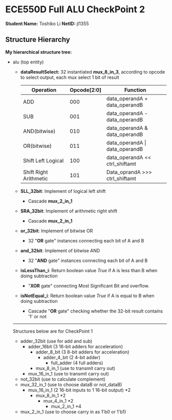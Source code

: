 # ECE550D Full ALU CheckPoint 2
**Student Name:** Toshiko Li
**NetID:** jl1355

## Structure Hierarchy

**My hierarchical structure tree:**

- alu  (top entity)
  
  - **dataResultSelect:** 32 instantiated **mux_8_in_3**, according to opcode to select output, each mux select 1 bit of result
  
    | Operation              | Opcode[2:0] | Function                       |
    | ---------------------- | ----------- | ------------------------------ |
    | ADD                    | 000         | data_operandA + data_operandB  |
    | SUB                    | 001         | data_operandA - data_operandB  |
    | AND(bitwise)           | 010         | data_operandA & data_operandB  |
    | OR(bitwise)            | 011         | data_operandA \| data_operandB |
    | Shift Left Logical     | 100         | data_operandA << ctrl_shiftamt |
    | Shift Right Arithmetic | 101         | Data_oprandA >>> ctrl_shiftamt |
  
  - **SLL_32bit**: Implement of logical left shift
  
    - Cascade **mux_2_in_1**
  
  - **SRA_32bit**: Implement of arithmetic right shift
  
    - Cascade **mux_2_in_1**
  
  - **or_32bit**: Implement of bitwise OR
  
    - 32 "**OR** gate" instances connecting each bit of A and B
  
  - **and_32bit**: Implement  of bitwise AND
  
    - 32 "**AND** gate" instances connecting each bit of A and B
  
  - **isLessThan_i**: Return boolean value *True* if A is less than B when doing subtraction 
  
    - "**XOR** gate" connecting Most Significant Bit and overflow.
  
  - **isNotEqual_i**: Return boolean value *True* if A is equal to B when doing subtraction
  
    - Cascade "**OR** gate" checking whether the 32-bit result contains '1' or not
  
  ***
  
  Structures below are for CheckPoint 1
  
  - adder_32bit (use for add and sub)
    - adder_16bit (3 16-bit adders for acceleration)
      - adder_8_bit (3 8-bit adders for acceleration)
        - adder_4_bit (2 4-bit adder)
          - full_adder (4 full adders)
      - mux_8_in_1 (use to transmit carry out)
    - mux_16_in_1 (use to transmit carry out)
  - not_32bit (use to calculate complement)
  - mux_32_in_1 (use to choose dataB or not_dataB)
    - mux_16_in_1 (2 16-bit inputs to 1 16-bit output) *2
      - mux_8_in_1 *2
        - mux_4_in_1 *2
          - mux_2_in_1 *4
  - mux_2_in_1 (use to choose carry in as 1'b0 or 1'b1)